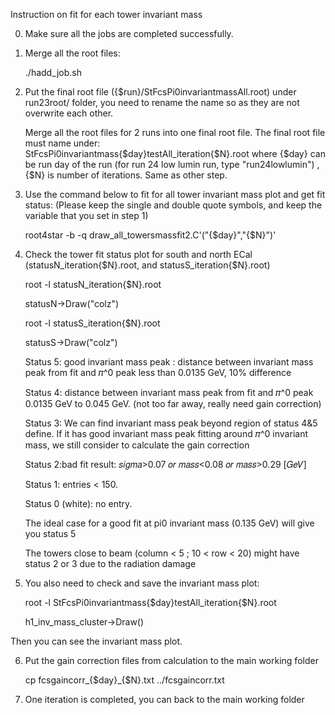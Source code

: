Instruction on fit for each tower invariant mass

0) Make sure all the jobs are completed successfully.

1) Merge all the root files: 

	./hadd_job.sh

2) Put the final root file ({$run}/StFcsPi0invariantmassAll.root) under run23root/ folder, you need to rename the name so as they are not overwrite each other.

	Merge all the root files for 2 runs into one final root file. The final root file must name under: StFcsPi0invariantmass{$day}testAll_iteration{$N}.root  where {$day} can be run day of the run (for run 24 low lumin run, type "run24lowlumin") , {$N} is number of iterations. Same as other step.


3) Use the command below to fit for all tower invariant mass plot and get fit status: (Please keep the single and double quote symbols, and keep the variable that you set in step 1)

	root4star -b -q draw_all_towersmassfit2.C'("{$day}","{$N}")' 

4) Check the tower fit status plot for south and north ECal (statusN_iteration{$N}.root, and statusS_iteration{$N}.root) 

	root -l statusN_iteration{$N}.root 

	statusN->Draw("colz")

	root -l statusS_iteration{$N}.root 

	statusS->Draw("colz")

	Status 5: good invariant mass peak : distance between invariant mass peak from fit and 𝜋^0 peak less than 0.0135 GeV, 10% difference

	Status 4: distance between invariant mass peak from fit and 𝜋^0 peak 0.0135 GeV to 0.045 GeV. (not too far away, really need gain correction)

	Status 3: We can find invariant mass peak beyond region of status 4&5 define. If it has good invariant mass peak fitting around 𝜋^0 invariant mass, we still consider to calculate the gain correction

	Status 2:bad fit result: 𝑠𝑖𝑔𝑚𝑎>0.07 𝑜𝑟 𝑚𝑎𝑠𝑠<0.08 𝑜𝑟 𝑚𝑎𝑠𝑠>0.29 [𝐺𝑒𝑉]

	Status 1: entries < 150.     
	
	Status 0 (white): no entry.   

	The ideal case for a good fit at pi0 invariant mass (0.135 GeV) will give you status 5  

	The towers close to beam (column < 5 ; 10 < row < 20) might have status 2 or 3 due to the radiation damage

	
5) You also need to check and save the invariant mass plot:

	root -l StFcsPi0invariantmass{$day}testAll_iteration{$N}.root

	h1_inv_mass_cluster->Draw()

Then you can see the invariant mass plot.

6) Put the gain correction files from calculation to the main working folder

	cp fcsgaincorr_{$day}_{$N}.txt ../fcsgaincorr.txt

7) One iteration is completed, you can back to the main working folder

